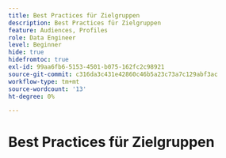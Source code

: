 ```yaml
---
title: Best Practices für Zielgruppen
description: Best Practices für Zielgruppen
feature: Audiences, Profiles
role: Data Engineer
level: Beginner
hide: true
hidefromtoc: true
exl-id: 99aa6fb6-5153-4501-b075-162fc2c98921
source-git-commit: c316da3c431e42860c46b5a23c73a7c129abf3ac
workflow-type: tm+mt
source-wordcount: '13'
ht-degree: 0%

---
```


# Best Practices für Zielgruppen
